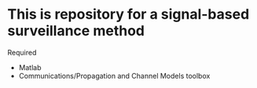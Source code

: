 # This is repository for a signal-based surveillance method

Required 
   - Matlab
   - Communications/Propagation and Channel Models toolbox

